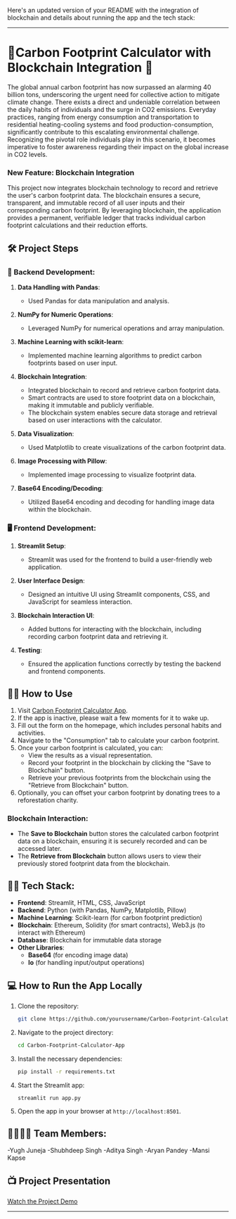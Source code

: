 Here's an updated version of your README with the integration of blockchain and details about running the app and the tech stack:

---

# 🌳Carbon Footprint Calculator with Blockchain Integration 🌳

The global annual carbon footprint has now surpassed an alarming 40 billion tons, underscoring the urgent need for collective action to mitigate climate change. There exists a direct and undeniable correlation between the daily habits of individuals and the surge in CO2 emissions. Everyday practices, ranging from energy consumption and transportation to residential heating-cooling systems and food production-consumption, significantly contribute to this escalating environmental challenge. Recognizing the pivotal role individuals play in this scenario, it becomes imperative to foster awareness regarding their impact on the global increase in CO2 levels.

### New Feature: Blockchain Integration
This project now integrates blockchain technology to record and retrieve the user's carbon footprint data. The blockchain ensures a secure, transparent, and immutable record of all user inputs and their corresponding carbon footprint. By leveraging blockchain, the application provides a permanent, verifiable ledger that tracks individual carbon footprint calculations and their reduction efforts.

## 🛠️ Project Steps

### 🧩 Backend Development:
1. **Data Handling with Pandas**:
   - Used Pandas for data manipulation and analysis.

2. **NumPy for Numeric Operations**:
   - Leveraged NumPy for numerical operations and array manipulation.

3. **Machine Learning with scikit-learn**:
   - Implemented machine learning algorithms to predict carbon footprints based on user input.

4. **Blockchain Integration**:
   - Integrated blockchain to record and retrieve carbon footprint data.
   - Smart contracts are used to store footprint data on a blockchain, making it immutable and publicly verifiable.
   - The blockchain system enables secure data storage and retrieval based on user interactions with the calculator.

5. **Data Visualization**:
   - Used Matplotlib to create visualizations of the carbon footprint data.

6. **Image Processing with Pillow**:
   - Implemented image processing to visualize footprint data.

7. **Base64 Encoding/Decoding**:
   - Utilized Base64 encoding and decoding for handling image data within the blockchain.

### 🖥️ Frontend Development:
1. **Streamlit Setup**:
   - Streamlit was used for the frontend to build a user-friendly web application.

2. **User Interface Design**:
   - Designed an intuitive UI using Streamlit components, CSS, and JavaScript for seamless interaction.

3. **Blockchain Interaction UI**:
   - Added buttons for interacting with the blockchain, including recording carbon footprint data and retrieving it.

4. **Testing**:
   - Ensured the application functions correctly by testing the backend and frontend components.

## 👩‍🏫 How to Use

1. Visit [Carbon Footprint Calculator App](https://carbonfootprintcalculator.streamlit.app/).
2. If the app is inactive, please wait a few moments for it to wake up.
3. Fill out the form on the homepage, which includes personal habits and activities.
4. Navigate to the "Consumption" tab to calculate your carbon footprint.
5. Once your carbon footprint is calculated, you can:
   - View the results as a visual representation.
   - Record your footprint in the blockchain by clicking the "Save to Blockchain" button.
   - Retrieve your previous footprints from the blockchain using the "Retrieve from Blockchain" button.
6. Optionally, you can offset your carbon footprint by donating trees to a reforestation charity.

### Blockchain Interaction:
- The **Save to Blockchain** button stores the calculated carbon footprint data on a blockchain, ensuring it is securely recorded and can be accessed later.
- The **Retrieve from Blockchain** button allows users to view their previously stored footprint data from the blockchain.

## 🧑‍💻 Tech Stack:
- **Frontend**: Streamlit, HTML, CSS, JavaScript
- **Backend**: Python (with Pandas, NumPy, Matplotlib, Pillow)
- **Machine Learning**: Scikit-learn (for carbon footprint prediction)
- **Blockchain**: Ethereum, Solidity (for smart contracts), Web3.js (to interact with Ethereum)
- **Database**: Blockchain for immutable data storage
- **Other Libraries**: 
  - **Base64** (for encoding image data)
  - **Io** (for handling input/output operations)

## 💻 How to Run the App Locally

1. Clone the repository:
   ```bash
   git clone https://github.com/yourusername/Carbon-Footprint-Calculator-App.git
   ```

2. Navigate to the project directory:
   ```bash
   cd Carbon-Footprint-Calculator-App
   ```

3. Install the necessary dependencies:
   ```bash
   pip install -r requirements.txt
   ```

4. Start the Streamlit app:
   ```bash
   streamlit run app.py
   ```

5. Open the app in your browser at `http://localhost:8501`.

## 👨‍👩‍👧‍👦 Team Members:

-Yugh Juneja 
-Shubhdeep Singh
-Aditya Singh
-Aryan Pandey
-Mansi Kapse

## 📺 Project Presentation

[Watch the Project Demo](https://github.com/user-attachments/assets/de46832c-132b-4bae-a70b-4685138fbffa)

---




